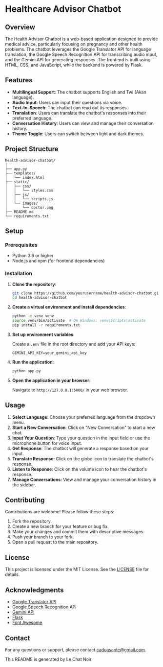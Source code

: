 # Healthcare Advisor Chatbot

## Overview

The Health Advisor Chatbot is a web-based application designed to provide medical advice, particularly focusing on pregnancy and other health problems. The chatbot leverages the Google Translator API for language translation, the Google Speech Recognition API for transcribing audio input, and the Gemini API for generating responses. The frontend is built using HTML, CSS, and JavaScript, while the backend is powered by Flask.

## Features

- **Multilingual Support**: The chatbot supports English and Twi (Akan language).
- **Audio Input**: Users can input their questions via voice.
- **Text-to-Speech**: The chatbot can read out its responses.
- **Translation**: Users can translate the chatbot's responses into their preferred language.
- **Conversation History**: Users can view and manage their conversation history.
- **Theme Toggle**: Users can switch between light and dark themes.

## Project Structure

```
health-advisor-chatbot/
│
├── app.py
├── templates/
│   └── index.html
├── static/
│   ├── css/
│   │   └── styles.css
│   ├── js/
│   │   └── scripts.js
│   └── images/
│       └── doctor.png
├── README.md
└── requirements.txt
```

## Setup

### Prerequisites

- Python 3.6 or higher
- Node.js and npm (for frontend dependencies)

### Installation

1. **Clone the repository**:

   ```bash
   git clone https://github.com/yourusername/health-advisor-chatbot.git
   cd health-advisor-chatbot
   ```

2. **Create a virtual environment and install dependencies**:

   ```bash
   python -m venv venv
   source venv/bin/activate  # On Windows: venv\Scripts\activate
   pip install -r requirements.txt
   ```

3. **Set up environment variables**:

   Create a `.env` file in the root directory and add your API keys:

   ```env
   GEMINI_API_KEY=your_gemini_api_key
   ```

4. **Run the application**:

   ```bash
   python app.py
   ```

5. **Open the application in your browser**:

   Navigate to `http://127.0.0.1:5000/` in your web browser.

## Usage

1. **Select Language**: Choose your preferred language from the dropdown menu.
2. **Start a New Conversation**: Click on "New Conversation" to start a new chat.
3. **Input Your Question**: Type your question in the input field or use the microphone button for voice input.
4. **Get Response**: The chatbot will generate a response based on your input.
5. **Translate Response**: Click on the globe icon to translate the chatbot's response.
6. **Listen to Response**: Click on the volume icon to hear the chatbot's response.
7. **Manage Conversations**: View and manage your conversation history in the sidebar.

## Contributing

Contributions are welcome! Please follow these steps:

1. Fork the repository.
2. Create a new branch for your feature or bug fix.
3. Make your changes and commit them with descriptive messages.
4. Push your branch to your fork.
5. Open a pull request to the main repository.

## License

This project is licensed under the MIT License. See the [LICENSE](LICENSE) file for details.

## Acknowledgments

- [Google Translator API](https://cloud.google.com/translate)
- [Google Speech Recognition API](https://cloud.google.com/speech-to-text)
- [Gemini API](https://gemini.com/)
- [Flask](https://flask.palletsprojects.com/)
- [Font Awesome](https://fontawesome.com/)

## Contact

For any questions or support, please contact caduasante@gmail.com.


This README is generated by Le Chat Noir
